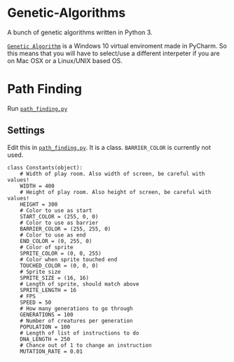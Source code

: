 # Genetic-Algorithms
A bunch of genetic algorithms written in Python 3.

[```Genetic Algorithm```](https://github.com/UnsignedArduino/Genetic-Algorithms/tree/master/Genetic%20Algorithm) is a Windows 10 virtual enviroment made in PyCharm. So this means that you will have to select/use a different interpeter if you are on Mac OSX or a Linux/UNIX based OS.
# Path Finding
Run [```path_finding.py```](https://github.com/UnsignedArduino/Genetic-Algorithms/blob/master/Genetic%20Algorithm/path_finding.py)
## Settings
Edit this in [```path_finding.py```](https://github.com/UnsignedArduino/Genetic-Algorithms/blob/master/Genetic%20Algorithm/path_finding.py). It is a class. ```BARRIER_COLOR``` is currently not used.
```
class Constants(object):
    # Width of play room. Also width of screen, be careful with values!
    WIDTH = 400
    # Height of play room. Also height of screen, be careful with values!
    HEIGHT = 300
    # Color to use as start
    START_COLOR = (255, 0, 0)
    # Color to use as barrier
    BARRIER_COLOR = (255, 255, 0)
    # Color to use as end
    END_COLOR = (0, 255, 0)
    # Color of sprite
    SPRITE_COLOR = (0, 0, 255)
    # Color when sprite touched end
    TOUCHED_COLOR = (0, 0, 0)
    # Sprite size
    SPRITE_SIZE = (16, 16)
    # Length of sprite, should match above
    SPRITE_LENGTH = 16
    # FPS
    SPEED = 50
    # How many generations to go through
    GENERATIONS = 100
    # Number of creatures per generation
    POPULATION = 100
    # Length of list of instructions to do
    DNA_LENGTH = 250
    # Chance out of 1 to change an instruction
    MUTATION_RATE = 0.01
```
